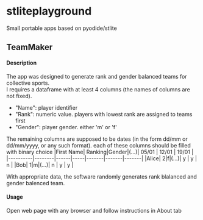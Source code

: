 # stliteplayground
Small portable apps based on pyodide/stlite

## TeamMaker
#### Description
The app was designed to generate rank and gender balanced teams for collective sports.  
I requires a dataframe with at least 4 columns (the names of columns are not fixed).  
+ "Name": player identifier
+ "Rank": numeric value. players with lowest rank are assigned to teams first
+ "Gender": player gender. either 'm' or 'f'

The remaining columns are supposed to be dates (in the form dd/mm or dd/mm/yyyy, or any such format). each of these columns should be filled with binary choice
|First Name| Ranking|Gender|(...)| 05/01 | 12/01 | 19/01 |
|----------|--------|------|-----|-------|-------|-------|
|Alice| 2|f|(...)| y | y | n |
|Bob| 1|m|(...)| n | y | y |

With appropriate data, the  software randomly generates rank blalanced and gender balenced team.
#### Usage
Open web page with any browser and follow instructions in About tab
